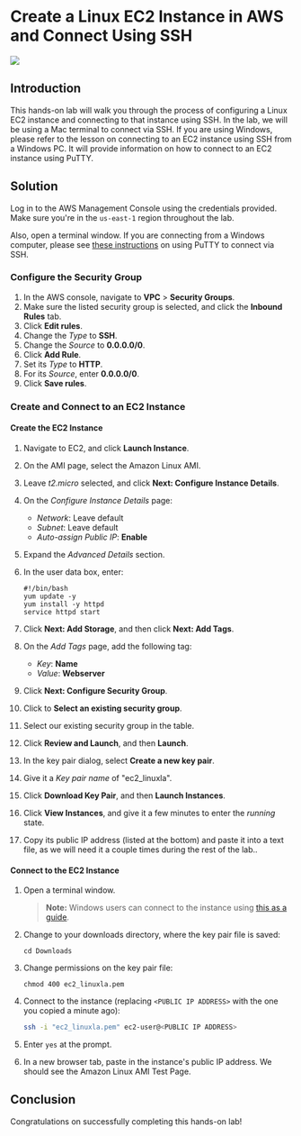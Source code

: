 # Create a Linux EC2 Instance in AWS and Connect Using SSH
![](https://s3.amazonaws.com/assessment_engine/production/labs/591/lab_diagram_EC2_Essentials_Linux_AMI.png?X-Amz-Algorithm=AWS4-HMAC-SHA256&X-Amz-Credential=ASIA3ETCCTRFJJ6IF4ON%2F20201020%2Fus-east-1%2Fs3%2Faws4_request&X-Amz-Date=20201020T162140Z&X-Amz-Expires=3600&X-Amz-SignedHeaders=host&X-Amz-Security-Token=IQoJb3JpZ2luX2VjEBQaCXVzLWVhc3QtMSJHMEUCIQDCFo46kErwAm3rXDunV9tuXs8bM0fEERtV0M8PwLQmpwIgEhiy1SZykLHrv4uRCCHRcCqqHZiHf6rsn6Zz7U6DT7wqowMIXBAAGgw3NjU3ODM2MTI0OTAiDB8ojxRjRdBM%2BWkHcyqAAyhjGdnrkVopcku6txh5npybNoyhNLa1Z59LCwncfjtFB16ZHKIdr1LF6w80TnhsGt%2B453sZr37gEwrzl3m2gCED5hnt0J7BseHjqKZ%2BQTktlXdpwmz8RSCmV9nh3xOftnmN0jnfNDfvlrfTRenB4z%2FWRIhKxGFmedJceN2DS2NhDyLGeKuq39Xb1hgBKVFVjBfiTrn1eRVv8OwgaWdqHXQBTS%2F22KqFxMQ9Bg0FIpW%2Birg4U4FR2yB7OgL%2BvOSHL22cDRWauiAMK509xQnGoUQcYa%2FyH6voTfEK%2BkU6OBv5FCfub1A2d91k%2B6F9J83Y2LI0K6Btw6%2FTybkTmVH8k%2BjnNZhaVazD0XjbHFLttIvpEZNlkdjbSnOlc6KVDHMhgNZjfEHJb7rOhE0DADGz2YTMj4wVVlnDbxxqyW6hDb1tdCHnbsAn0tr7ykBnFy83sKHueYLQ0w1IZgVS0wXMC7QBChfFKKB0V2DwucE0Pc2er3Xkw9NZ%2Fh2PFfjXvU%2FwbDC4ibv8BTrrARfnK4w%2Be0W8JYVTlb6AXeXCebxDQ1Kn2rZ87paAXD65tKCx8ACqI6%2B7MwMQnmWbrvxgeTOHeiJpA5ddDnotwMuerLsV%2F7WCYZJObEjofmQfAjhv%2F20eJl2JUZgtJJXF7SSvO0nOGsksYiRAsTjg3U37VcVgqWw%2Ba3t8ABKyH9bYKUrrHh8uiOf%2FT%2Fi1n%2BhAGHi7XBCBV2Fil7zkbUeX89gx2rTeRVWZv0s%2BNw2Rjn1ibFn565pDcG2%2FyijctUXJpAGTrYSJiYlcKpBtEqMvMNNfpTPVJQIq1J54vlnceOk06Z0iJJxir7584iY%3D&X-Amz-Signature=9ef88c4c7d6f0b1daee9d2701336733ef052c47924d6dc88039c17c215df968f)

## Introduction

This hands-on lab will walk you through the process of configuring a Linux EC2 instance and connecting to that instance using SSH. In the lab, we will be using a Mac terminal to connect via SSH. If you are using Windows, please refer to the lesson on connecting to an EC2 instance using SSH from a Windows PC. It will provide information on how to connect to an EC2 instance using PuTTY.

## Solution

Log in to the AWS Management Console using the credentials provided. Make sure you're in the `us-east-1` region throughout the lab.

Also, open a terminal window. If you are connecting from a Windows computer, please see [these instructions](https://linuxacademy.com/blog/linux/connect-to-amazon-ec2-using-putty-private-key-on-windows/) on using PuTTY to connect via SSH.

### Configure the Security Group

1. In the AWS console, navigate to **VPC** > **Security Groups**.
2. Make sure the listed security group is selected, and click the **Inbound Rules** tab.
3. Click **Edit rules**.
4. Change the *Type* to **SSH**.
5. Change the *Source* to **0.0.0.0/0**.
6. Click **Add Rule**.
7. Set its *Type* to **HTTP**.
8. For its *Source*, enter **0.0.0.0/0**.
9. Click **Save rules**.

### Create and Connect to an EC2 Instance

#### Create the EC2 Instance

1. Navigate to EC2, and click **Launch Instance**.

2. On the AMI page, select the Amazon Linux AMI.

3. Leave *t2.micro* selected, and click **Next: Configure Instance Details**.

4. On the *Configure Instance Details* page:

   - *Network*: Leave default
   - *Subnet*: Leave default
   - *Auto-assign Public IP*: **Enable**

5. Expand the *Advanced Details* section.

6. In the user data box, enter:

   ```
   #!/bin/bash
   yum update -y
   yum install -y httpd
   service httpd start
   ```

7. Click **Next: Add Storage**, and then click **Next: Add Tags**.

8. On the *Add Tags* page, add the following tag:

   - *Key*: **Name**
   - *Value*: **Webserver**

9. Click **Next: Configure Security Group**.

10. Click to **Select an existing security group**.

11. Select our existing security group in the table.

12. Click **Review and Launch**, and then **Launch**.

13. In the key pair dialog, select **Create a new key pair**.

14. Give it a *Key pair name* of "ec2_linuxla".

15. Click **Download Key Pair**, and then **Launch Instances**.

16. Click **View Instances**, and give it a few minutes to enter the *running* state.

17. Copy its public IP address (listed at the bottom) and paste it into a text file, as we will need it a couple times during the rest of the lab..

#### Connect to the EC2 Instance

1. Open a terminal window.

   > **Note:** Windows users can connect to the instance using [this as a guide](https://linuxacademy.com/blog/linux/connect-to-amazon-ec2-using-putty-private-key-on-windows/).

2. Change to your downloads directory, where the key pair file is saved:

   ```
   cd Downloads
   ```

3. Change permissions on the key pair file:

   ```
   chmod 400 ec2_linuxla.pem
   ```

4. Connect to the instance (replacing `<PUBLIC IP ADDRESS>` with the one you copied a minute ago):

   ```bash
   ssh -i "ec2_linuxla.pem" ec2-user@<PUBLIC IP ADDRESS>
   ```

5. Enter `yes` at the prompt.

6. In a new browser tab, paste in the instance's public IP address. We should see the Amazon Linux AMI Test Page.

## Conclusion

Congratulations on successfully completing this hands-on lab!
